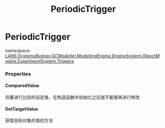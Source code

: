 ﻿---
title: PeriodicTrigger
---

# PeriodicTrigger
_namespace: [LANS.SystemsBiology.GCModeller.ModellingEngine.EngineSystem.ObjectModels.ExperimentSystem.Triggers](N-LANS.SystemsBiology.GCModeller.ModellingEngine.EngineSystem.ObjectModels.ExperimentSystem.Triggers.html)_





### Properties

#### ComparedValue
将要进行比较的设定值，在构造函数中初始化之后就不能够再进行修改
#### GetTargetValue
获取目标对象的值的方法

